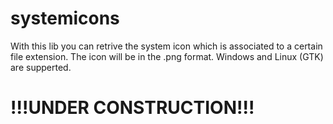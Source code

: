 # systemicons
With this lib you can retrive the system icon which is associated 
to a certain file extension. The icon will be in the .png format. 
Windows and Linux (GTK) are supperted.

# !!!UNDER CONSTRUCTION!!!
